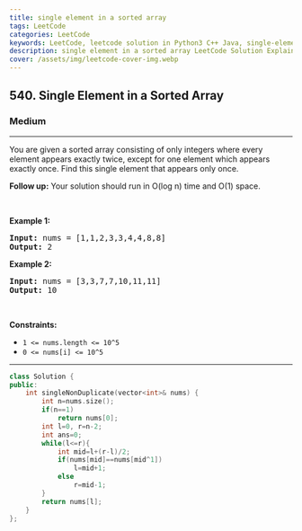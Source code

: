 ```yaml
---
title: single element in a sorted array
tags: LeetCode
categories: LeetCode
keywords: LeetCode, leetcode solution in Python3 C++ Java, single-element-in-a-sorted-array solution
description: single element in a sorted array LeetCode Solution Explained
cover: /assets/img/leetcode-cover-img.webp
---
```



<h2>540. Single Element in a Sorted Array</h2><h3>Medium</h3><hr><div><p>You are given a sorted array consisting of only integers where every element appears exactly twice, except for one element which appears exactly&nbsp;once. Find this single element that appears only once.</p>

<p><b>Follow up:</b> Your solution should run in O(log n) time and O(1) space.</p>

<p>&nbsp;</p>
<p><strong>Example 1:</strong></p>
<pre><strong>Input:</strong> nums = [1,1,2,3,3,4,4,8,8]
<strong>Output:</strong> 2
</pre><p><strong>Example 2:</strong></p>
<pre><strong>Input:</strong> nums = [3,3,7,7,10,11,11]
<strong>Output:</strong> 10
</pre>
<p>&nbsp;</p>
<p><strong>Constraints:</strong></p>

<ul>
	<li><code>1 &lt;= nums.length &lt;= 10^5</code></li>
	<li><code>0 &lt;= nums[i]&nbsp;&lt;= 10^5</code></li>
</ul>
</div>

---




```cpp
class Solution {
public:
    int singleNonDuplicate(vector<int>& nums) {
        int n=nums.size();
        if(n==1)
            return nums[0];
        int l=0, r=n-2;
        int ans=0;
        while(l<=r){
            int mid=l+(r-l)/2;
            if(nums[mid]==nums[mid^1])  
                l=mid+1;
            else
                r=mid-1;
        }
        return nums[l];
    }
};
```
